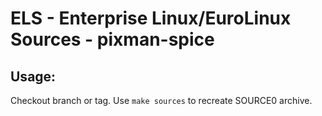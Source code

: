 # ELS - Enterprise Linux/EuroLinux Sources - pixman-spice
 
## Usage:
  Checkout branch or tag. Use `make sources` to recreate  SOURCE0 archive.
